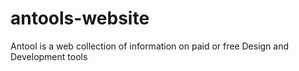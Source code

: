 # antools-website
Antool is a web collection of information on paid or free Design and Development tools
